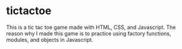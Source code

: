# tictactoe

This is a tic tac toe game made with HTML, CSS, and Javascript. The reason why I made this game is to practice using factory functions, modules, and objects in Javascript.